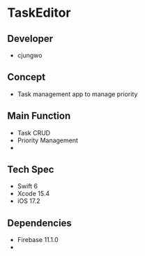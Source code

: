 # TaskEditor

## Developer
- cjungwo

## Concept
- Task management app to manage priority

## Main Function
- Task CRUD
- Priority Management 
- 

## Tech Spec
- Swift 6
- Xcode 15.4
- iOS 17.2

## Dependencies
- Firebase 11.1.0
- 
